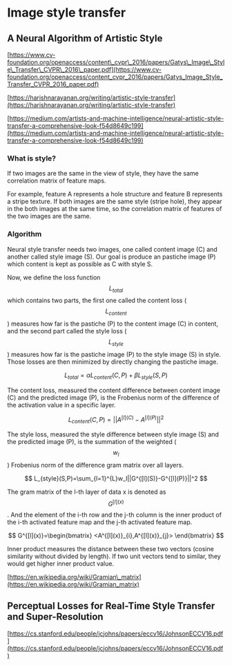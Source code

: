 # Image style transfer

## A Neural Algorithm of Artistic Style

[https://www.cv-foundation.org/openaccess/content\_cvpr\_2016/papers/Gatys\_Image\_Style\_Transfer\_CVPR\_2016\_paper.pdf](https://www.cv-foundation.org/openaccess/content_cvpr_2016/papers/Gatys_Image_Style_Transfer_CVPR_2016_paper.pdf)

[https://harishnarayanan.org/writing/artistic-style-transfer](https://harishnarayanan.org/writing/artistic-style-transfer)

[https://medium.com/artists-and-machine-intelligence/neural-artistic-style-transfer-a-comprehensive-look-f54d8649c199](https://medium.com/artists-and-machine-intelligence/neural-artistic-style-transfer-a-comprehensive-look-f54d8649c199)

### What is style?

If two images are the same in the view of style, they have the same correlation matrix of feature maps.

For example, feature A represents a hole structure and feature B represents a stripe texture. If both images are the same style \(stripe hole\), they appear in the both images at the same time, so the correlation matrix of features of the two images are the same.

### Algorithm

Neural style transfer needs two images, one called content image \(C\) and another called style image \(S\). Our goal is produce an pastiche image \(P\) which content is kept as possible as C with style S.

Now, we define the loss function $$L_{total}$$ which contains two parts, the first one called the content loss \($$L_{content}$$\) measures how far is the pastiche \(P\) to the content image \(C\) in content, and the second part called the style loss \($$L_{style}$$\) measures how far is the pastiche image \(P\) to the style image \(S\) in style. Those losses are then minimized by directly changing the pastiche image.


$$
L_{total}=\alpha L_{content}(C,P)+\beta L_{style}(S,P)
$$


The content loss, measured the content difference between content image \(C\) and the predicted image \(P\), is the Frobenius norm of the difference of the activation value in a specific layer.


$$
L_{content}(C,P)=||A^{[l](C)}-A^{[l](P)}||^2
$$


The style loss, measured the style difference between style image \(S\) and the predicted image \(P\), is the summation of the weighted \($$w_l$$\) Frobenius norm of the difference gram matrix over all layers.


$$
L_{style}(S,P)=\sum_{l=1}^{L}w_l||G^{[l](S)}-G^{[l](P)}||^2
$$


The gram matrix of the l-th layer of data x is denoted as $$G^{[l](x)}$$. And the element of the i-th row and the j-th column is the inner product of the i-th activated feature map and the j-th activated feature map.


$$
G^{[l](x)}=\begin{bmatrix}
<A^{[l](x)}_{i},A^{[l](x)}_{j}>
\end{bmatrix}
$$


Inner product measures the distance between these two vectors \(cosine similarity without divided by length\). If two unit vectors tend to similar, they would get higher inner product value.

[https://en.wikipedia.org/wiki/Gramian\_matrix](https://en.wikipedia.org/wiki/Gramian_matrix)

## Perceptual Losses for Real-Time Style Transfer and Super-Resolution

[https://cs.stanford.edu/people/jcjohns/papers/eccv16/JohnsonECCV16.pdf](https://cs.stanford.edu/people/jcjohns/papers/eccv16/JohnsonECCV16.pdf)

